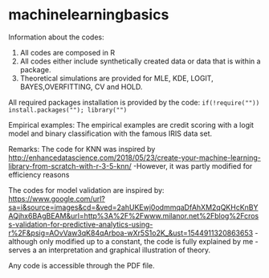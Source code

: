 # machinelearningbasics
Information about the codes:
1. All codes are composed in R
2. All codes either include synthetically created data or data that is within a package. 
3. Theoretical simulations are provided for MLE, KDE, LOGIT, BAYES,OVERFITTING, CV and HOLD.

All required packages installation is provided by the code: `if(!require("")) install.packages(""); library("")`


Empirical examples:
The empirical examples are credit scoring with a logit model and binary classification with the famous IRIS data set. 

Remarks:
The code for KNN was inspired by
http://enhancedatascience.com/2018/05/23/create-your-machine-learning-library-from-scratch-with-r-3-5-knn/
-However, it was partly modified for efficiency reasons

The codes for model validation are inspired by:
https://www.google.com/url?sa=i&source=images&cd=&ved=2ahUKEwj0odmmqaDfAhXM2qQKHcKnBYAQjhx6BAgBEAM&url=http%3A%2F%2Fwww.milanor.net%2Fblog%2Fcross-validation-for-predictive-analytics-using-r%2F&psig=AOvVaw3qK84qArboa-wXr5S1o2K_&ust=1544911320863653
-although only modified up to a constant, the code is fully explained by me
-serves a an interpretation and graphical illustration of theory.

Any code is accessible through the PDF file. 
